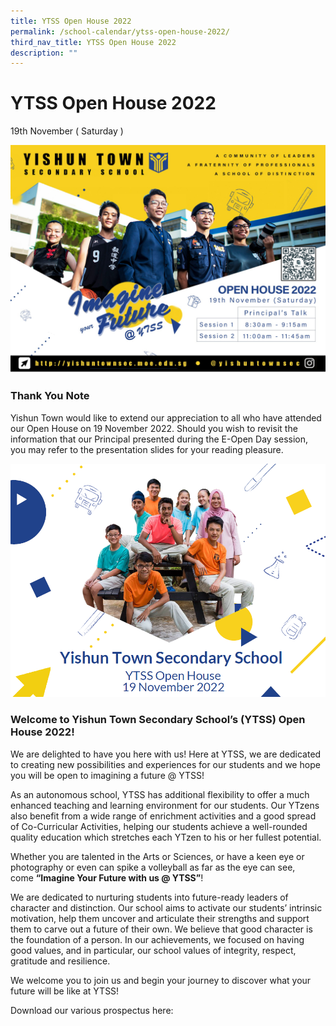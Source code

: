 ```yaml
---
title: YTSS Open House 2022
permalink: /school-calendar/ytss-open-house-2022/
third_nav_title: YTSS Open House 2022
description: ""
---
```

# **YTSS Open House 2022**

19th November ( Saturday )

![](/images/motd%202022.jpg)

### Thank You Note

Yishun Town would like to extend our appreciation to all who have attended our Open House on 19 November 2022. Should you wish to revisit the information that our Principal presented during the E-Open Day session, you may refer to the presentation slides for your reading pleasure.

![](/images/OPHSE.png)


### Welcome to Yishun Town Secondary School’s (YTSS) Open House 2022!

We are delighted to have you here with us! Here at YTSS, we are dedicated to creating new possibilities and experiences for our students and we hope you will be open to imagining a future @ YTSS!

As an autonomous school, YTSS has additional flexibility to offer a much enhanced teaching and learning environment for our students. Our YTzens also benefit from a wide range of enrichment activities and a good spread of Co-Curricular Activities, helping our students achieve a well-rounded quality education which stretches each YTzen to his or her fullest potential.

Whether you are talented in the Arts or Sciences, or have a keen eye or photography or even can spike a volleyball as far as the eye can see, come **“Imagine Your Future with us @ YTSS”**!

We are dedicated to nurturing students into future-ready leaders of character and distinction. Our school aims to activate our students’ intrinsic motivation, help them uncover and articulate their strengths and support them to carve out a future of their own. We believe that good character is the foundation of a person. In our achievements, we focused on having good values, and in particular, our school values of integrity, respect, gratitude and resilience. 

We welcome you to join us and begin your journey to discover what your future will be like at YTSS! 

Download our various prospectus here: